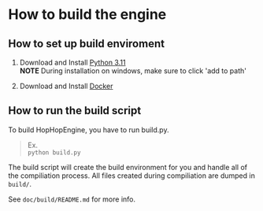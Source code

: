 # How to build the engine

## How to set up build enviroment
1. Download and Install [Python 3.11](https://www.python.org/downloads/release/python-3115/)\
**NOTE** During installation on windows, make sure to click 'add to path'

2. Download and Install [Docker](https://www.docker.com/products/docker-desktop/)

## How to run the build script
To build HopHopEngine, you have to run build.py.

> Ex.\
> `python build.py`

The build script will create the build environment for you and handle all of the compiliation process. All files created during compiliation are dumped in `build/`. 

See `doc/build/README.md` for more info.
